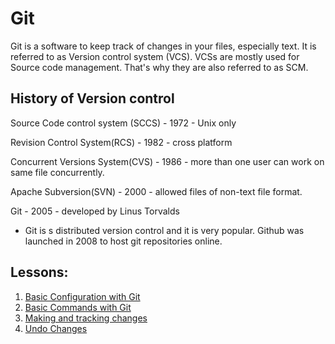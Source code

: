 # Git

Git is a software to keep track of changes in your files, especially text. It is referred to as Version control system (VCS).
VCSs are mostly used for Source code management. That's why they are also referred to as SCM.

## History of Version control
Source Code control system (SCCS) - 1972 - Unix only

Revision Control System(RCS) - 1982 - cross platform

Concurrent Versions System(CVS) - 1986 - more than one user can work on same file concurrently.

Apache Subversion(SVN) - 2000 - allowed files of non-text file format.

Git - 2005 - developed by Linus Torvalds

- Git is s distributed version control and it is very popular. Github was launched in 2008 to host git repositories online.

## Lessons:

1. [Basic Configuration with Git](lessons/configuration.md)
2. [Basic Commands with Git](lessons/basic_commands.md)
3. [Making and tracking changes](lessons/changes.md)
4. [Undo Changes](undo.md)

